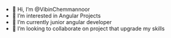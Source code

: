 - 👋 Hi, I’m @VibinChemmannoor
- 👀 I’m interested in Angular Projects
- 🌱 I’m currently junior angular developer
- 💞️ I’m looking to collaborate on project that upgrade my skills


<!---
VibinChemmannoor/VibinChemmannoor is a ✨ special ✨ repository because its `README.md` (this file) appears on your GitHub profile.
You can click the Preview link to take a look at your changes.
--->
